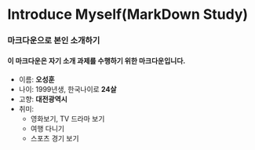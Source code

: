 Introduce Myself(MarkDown Study)
==================================

### 마크다운으로 본인 소개하기
#### 이 마크다운은 자기 소개 과제를 수행하기 위한 마크다운입니다.  

- 이름: **오성훈**
- 나이: 1999년생, 한국나이로 __24살__
- 고향: __대전광역시__
- 취미:
  - 영화보기, TV 드라마 보기
  - 여행 다니기
  - 스포츠 경기 보기
